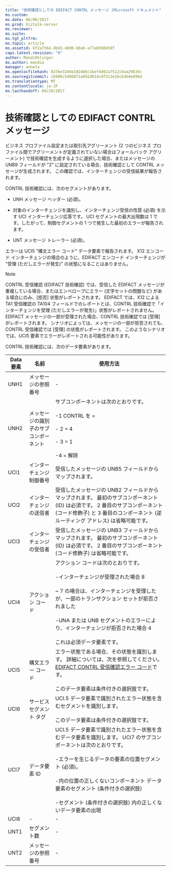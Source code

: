 ```yaml
---
title: "技術確認としての EDIFACT CONTRL メッセージ |Microsoft ドキュメント"
ms.custom: 
ms.date: 06/08/2017
ms.prod: biztalk-server
ms.reviewer: 
ms.suite: 
ms.tgt_pltfrm: 
ms.topic: article
ms.assetid: 6f2a7564-dbd3-48d0-b0a6-a77a0560459f
caps.latest.revision: "9"
author: MandiOhlinger
ms.author: mandia
manager: anneta
ms.openlocfilehash: 8376e3249a102486c1bef4d92a7512c8aa29636c
ms.sourcegitcommit: cb908c540d8f1a692d01dc8f313e16cb4b4e696d
ms.translationtype: MT
ms.contentlocale: ja-JP
ms.lasthandoff: 09/20/2017
---
```

# <a name="edifact-contrl-message-as-technical-acknowledgment"></a>技術確認としての EDIFACT CONTRL メッセージ
ビジネス プロファイル設定または取引先アグリーメント (2 つのビジネス プロファイル間でアグリーメントが定義されていない場合はフォールバック アグリーメント) で技術確認を生成するように選択した場合、またはメッセージの UNB9 フィールドが "2" に設定されている場合、技術確認として CONTRL メッセージが生成されます。 この確認では、インターチェンジの受信結果が報告されます。  
  
 CONTRL 技術確認には、次のセグメントがあります。  
  
-   UNH メッセージ ヘッダー (必須)。  
  
-   対象のインターチェンジを識別し、インターチェンジ受信の性質 (必須) を示す UCI インターチェンジ応答です。 UCI セグメントの最大出現数は 1 です。したがって、制御セグメントの 1 つで発生した最初のエラーが報告されます。  
  
-   UNT メッセージ トレーラー (必須)。  
  
 エラーは UCI5 "構文エラー コード" データ要素で報告されます。 X12 エンコード インターチェンジの場合のように、EDIFACT エンコード インターチェンジが "受理 (ただしエラーが発生)" の状態になることはありません。  
  
> [!NOTE]
>  CONTRL 受信確認 (EDIFACT 技術確認) では、受信した EDIFACT メッセージが重複している場合、またはエンベロープにエラー (文字セットの問題など) がある場合にのみ、[拒否] 状態がレポートされます。 EDIFACT では、X12 による TA1 受信確認の TA104 フィールドでのレポートとは、CONTRL 技術確認で「インターチェンジを受理 (ただしエラーが発生)」状態がレポートされません。 EDIFACT メッセージの一部が受理された場合、CONTRL 技術確認では [受理] がレポートされます。 シナリオによっては、メッセージの一部が拒否されても、CONTRL 受信確認では [受理] の状態がレポートされます。 このようなシナリオでは、UCI5 要素でエラーがレポートされる可能性があります。  
  
 CONTRL 技術確認には、次のデータ要素があります。  
  
|Data 要素|名前|使用方法|  
|------------------|----------|-----------|  
|UNH1|メッセージの参照番号|-|  
|UNH2|メッセージの識別子のサブコンポーネント|サブコンポーネントは次のとおりです。<br /><br /> -1 CONTRL を =<br /><br /> - 2 = 4<br /><br /> - 3 = 1<br /><br /> -4 = 解除|  
|UCI1|インターチェンジ制御番号|受信したメッセージの UNB5 フィールドからマップされます。|  
|UCI2|インターチェンジの送信者|受信したメッセージの UNB2 フィールドからマップされます。 最初のサブコンポーネント (ID) は必須です。 2 番目のサブコンポーネント (コード修飾子) と 3 番目のコンポーネント (逆ルーティング アドレス) は省略可能です。|  
|UCI3|インターチェンジの受信者|受信したメッセージの UNB3 フィールドからマップされます。 最初のサブコンポーネント (ID) は必須です。 2 番目のサブコンポーネント (コード修飾子) は省略可能です。|  
|UCI4|アクション コード|アクション コードは次のとおりです。<br /><br /> -インターチェンジが受理された場合 8<br /><br /> ~ 7 の場合は、インターチェンジを受理したが、一部のトランザクション セットが拒否されました<br /><br /> -UNA または UNB セグメントのエラーにより、インターチェンジが拒否された場合 4<br /><br /> これは必須データ要素です。|  
|UCI5|構文エラー コード|エラー状態である場合、その状態を識別します。 詳細については、次を参照してください。 [EDIFACT CONTRL 受信確認エラー コード](../core/edifact-contrl-acknowledgment-error-codes.md)です。<br /><br /> このデータ要素は条件付きの選択肢です。|  
|UCI6|サービス セグメント タグ|UCI.5 データ要素で識別されたエラー状態を含むセグメントを識別します。<br /><br /> このデータ要素は条件付きの選択肢です。|  
|UCI7|データ要素 ID|UCI.5 データ要素で識別されたエラー状態を含むデータ要素を識別します。 UCI7 のサブコンポーネントは次のとおりです。<br /><br /> -エラーを生じるデータの要素の位置セグメント (必須)。<br /><br /> -内の位置の正しくないコンポーネント データ要素のセグメント (条件付きの選択肢)<br /><br /> -セグメント (条件付きの選択肢) 内の正しくないデータ要素の出現|  
|UCI8|-|-|  
|UNT1|セグメント数|-|  
|UNT2|メッセージの参照番号|-|